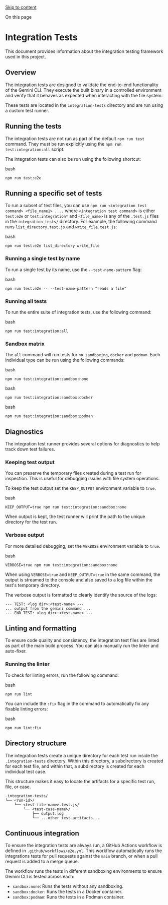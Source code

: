 [Skip to content](https://gemini-cli.xyz/docs/en/integration-tests#VPContent)

On this page

# Integration Tests [​](https://gemini-cli.xyz/docs/en/integration-tests\#integration-tests)

This document provides information about the integration testing framework used in this project.

## Overview [​](https://gemini-cli.xyz/docs/en/integration-tests\#overview)

The integration tests are designed to validate the end-to-end functionality of the Gemini CLI. They execute the built binary in a controlled environment and verify that it behaves as expected when interacting with the file system.

These tests are located in the `integration-tests` directory and are run using a custom test runner.

## Running the tests [​](https://gemini-cli.xyz/docs/en/integration-tests\#running-the-tests)

The integration tests are not run as part of the default `npm run test` command. They must be run explicitly using the `npm run test:integration:all` script.

The integration tests can also be run using the following shortcut:

bash

```
npm run test:e2e
```

## Running a specific set of tests [​](https://gemini-cli.xyz/docs/en/integration-tests\#running-a-specific-set-of-tests)

To run a subset of test files, you can use `npm run <integration test command> <file_name1> ....` where `<integration test command>` is either `test:e2e` or `test:integration*` and `<file_name>` is any of the `.test.js` files in the `integration-tests/` directory. For example, the following command runs `list_directory.test.js` and `write_file.test.js`:

bash

```
npm run test:e2e list_directory write_file
```

### Running a single test by name [​](https://gemini-cli.xyz/docs/en/integration-tests\#running-a-single-test-by-name)

To run a single test by its name, use the `--test-name-pattern` flag:

bash

```
npm run test:e2e -- --test-name-pattern "reads a file"
```

### Running all tests [​](https://gemini-cli.xyz/docs/en/integration-tests\#running-all-tests)

To run the entire suite of integration tests, use the following command:

bash

```
npm run test:integration:all
```

### Sandbox matrix [​](https://gemini-cli.xyz/docs/en/integration-tests\#sandbox-matrix)

The `all` command will run tests for `no sandboxing`, `docker` and `podman`. Each individual type can be run using the following commands:

bash

```
npm run test:integration:sandbox:none
```

bash

```
npm run test:integration:sandbox:docker
```

bash

```
npm run test:integration:sandbox:podman
```

## Diagnostics [​](https://gemini-cli.xyz/docs/en/integration-tests\#diagnostics)

The integration test runner provides several options for diagnostics to help track down test failures.

### Keeping test output [​](https://gemini-cli.xyz/docs/en/integration-tests\#keeping-test-output)

You can preserve the temporary files created during a test run for inspection. This is useful for debugging issues with file system operations.

To keep the test output set the `KEEP_OUTPUT` environment variable to `true`.

bash

```
KEEP_OUTPUT=true npm run test:integration:sandbox:none
```

When output is kept, the test runner will print the path to the unique directory for the test run.

### Verbose output [​](https://gemini-cli.xyz/docs/en/integration-tests\#verbose-output)

For more detailed debugging, set the `VERBOSE` environment variable to `true`.

bash

```
VERBOSE=true npm run test:integration:sandbox:none
```

When using `VERBOSE=true` and `KEEP_OUTPUT=true` in the same command, the output is streamed to the console and also saved to a log file within the test's temporary directory.

The verbose output is formatted to clearly identify the source of the logs:

```
--- TEST: <log dir>:<test-name> ---
... output from the gemini command ...
--- END TEST: <log dir>:<test-name> ---
```

## Linting and formatting [​](https://gemini-cli.xyz/docs/en/integration-tests\#linting-and-formatting)

To ensure code quality and consistency, the integration test files are linted as part of the main build process. You can also manually run the linter and auto-fixer.

### Running the linter [​](https://gemini-cli.xyz/docs/en/integration-tests\#running-the-linter)

To check for linting errors, run the following command:

bash

```
npm run lint
```

You can include the `:fix` flag in the command to automatically fix any fixable linting errors:

bash

```
npm run lint:fix
```

## Directory structure [​](https://gemini-cli.xyz/docs/en/integration-tests\#directory-structure)

The integration tests create a unique directory for each test run inside the `.integration-tests` directory. Within this directory, a subdirectory is created for each test file, and within that, a subdirectory is created for each individual test case.

This structure makes it easy to locate the artifacts for a specific test run, file, or case.

```
.integration-tests/
└── <run-id>/
    └── <test-file-name>.test.js/
        └── <test-case-name>/
            ├── output.log
            └── ...other test artifacts...
```

## Continuous integration [​](https://gemini-cli.xyz/docs/en/integration-tests\#continuous-integration)

To ensure the integration tests are always run, a GitHub Actions workflow is defined in `.github/workflows/e2e.yml`. This workflow automatically runs the integrations tests for pull requests against the `main` branch, or when a pull request is added to a merge queue.

The workflow runs the tests in different sandboxing environments to ensure Gemini CLI is tested across each:

- `sandbox:none`: Runs the tests without any sandboxing.
- `sandbox:docker`: Runs the tests in a Docker container.
- `sandbox:podman`: Runs the tests in a Podman container.